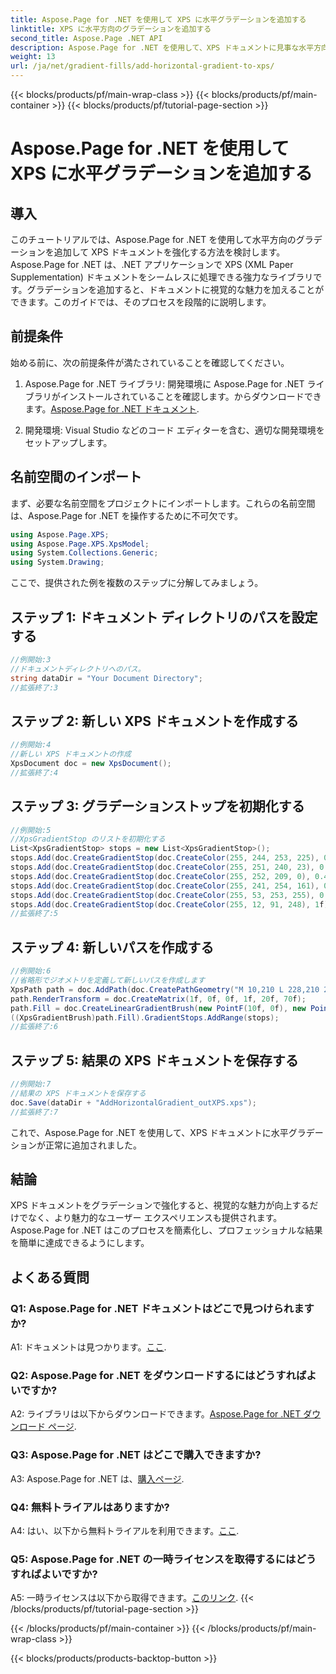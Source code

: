 ```yaml
---
title: Aspose.Page for .NET を使用して XPS に水平グラデーションを追加する
linktitle: XPS に水平方向のグラデーションを追加する
second_title: Aspose.Page .NET API
description: Aspose.Page for .NET を使用して、XPS ドキュメントに見事な水平方向のグラデーションを追加する方法を学びます。視覚的な魅力を簡単に高めます。
weight: 13
url: /ja/net/gradient-fills/add-horizontal-gradient-to-xps/
---
```


{{< blocks/products/pf/main-wrap-class >}}
{{< blocks/products/pf/main-container >}}
{{< blocks/products/pf/tutorial-page-section >}}

# Aspose.Page for .NET を使用して XPS に水平グラデーションを追加する

## 導入

このチュートリアルでは、Aspose.Page for .NET を使用して水平方向のグラデーションを追加して XPS ドキュメントを強化する方法を検討します。 Aspose.Page for .NET は、.NET アプリケーションで XPS (XML Paper Supplementation) ドキュメントをシームレスに処理できる強力なライブラリです。グラデーションを追加すると、ドキュメントに視覚的な魅力を加えることができます。このガイドでは、そのプロセスを段階的に説明します。

## 前提条件

始める前に、次の前提条件が満たされていることを確認してください。

1.  Aspose.Page for .NET ライブラリ: 開発環境に Aspose.Page for .NET ライブラリがインストールされていることを確認します。からダウンロードできます。[Aspose.Page for .NET ドキュメント](https://reference.aspose.com/page/net/).

2. 開発環境: Visual Studio などのコード エディターを含む、適切な開発環境をセットアップします。

## 名前空間のインポート

まず、必要な名前空間をプロジェクトにインポートします。これらの名前空間は、Aspose.Page for .NET を操作するために不可欠です。

```csharp
using Aspose.Page.XPS;
using Aspose.Page.XPS.XpsModel;
using System.Collections.Generic;
using System.Drawing;
```

ここで、提供された例を複数のステップに分解してみましょう。

## ステップ 1: ドキュメント ディレクトリのパスを設定する

```csharp
//例開始:3
//ドキュメントディレクトリへのパス。
string dataDir = "Your Document Directory";
//拡張終了:3
```

## ステップ 2: 新しい XPS ドキュメントを作成する

```csharp
//例開始:4
//新しい XPS ドキュメントの作成
XpsDocument doc = new XpsDocument();
//拡張終了:4
```

## ステップ 3: グラデーションストップを初期化する

```csharp
//例開始:5
//XpsGradientStop のリストを初期化する
List<XpsGradientStop> stops = new List<XpsGradientStop>();
stops.Add(doc.CreateGradientStop(doc.CreateColor(255, 244, 253, 225), 0.0673828f));
stops.Add(doc.CreateGradientStop(doc.CreateColor(255, 251, 240, 23), 0.314453f));
stops.Add(doc.CreateGradientStop(doc.CreateColor(255, 252, 209, 0), 0.482422f));
stops.Add(doc.CreateGradientStop(doc.CreateColor(255, 241, 254, 161), 0.634766f));
stops.Add(doc.CreateGradientStop(doc.CreateColor(255, 53, 253, 255), 0.915039f));
stops.Add(doc.CreateGradientStop(doc.CreateColor(255, 12, 91, 248), 1f));
//拡張終了:5
```

## ステップ 4: 新しいパスを作成する

```csharp
//例開始:6
//省略形でジオメトリを定義して新しいパスを作成します
XpsPath path = doc.AddPath(doc.CreatePathGeometry("M 10,210 L 228,210 228,300 10,300"));
path.RenderTransform = doc.CreateMatrix(1f, 0f, 0f, 1f, 20f, 70f);
path.Fill = doc.CreateLinearGradientBrush(new PointF(10f, 0f), new PointF(228f, 0f));
((XpsGradientBrush)path.Fill).GradientStops.AddRange(stops);
//拡張終了:6
```

## ステップ 5: 結果の XPS ドキュメントを保存する

```csharp
//例開始:7
//結果の XPS ドキュメントを保存する
doc.Save(dataDir + "AddHorizontalGradient_outXPS.xps");
//拡張終了:7
```

これで、Aspose.Page for .NET を使用して、XPS ドキュメントに水平グラデーションが正常に追加されました。

## 結論

XPS ドキュメントをグラデーションで強化すると、視覚的な魅力が向上するだけでなく、より魅力的なユーザー エクスペリエンスも提供されます。 Aspose.Page for .NET はこのプロセスを簡素化し、プロフェッショナルな結果を簡単に達成できるようにします。

## よくある質問

### Q1: Aspose.Page for .NET ドキュメントはどこで見つけられますか?

 A1: ドキュメントは見つかります。[ここ](https://reference.aspose.com/page/net/).

### Q2: Aspose.Page for .NET をダウンロードするにはどうすればよいですか?

 A2: ライブラリは以下からダウンロードできます。[Aspose.Page for .NET ダウンロード ページ](https://releases.aspose.com/page/net/).

### Q3: Aspose.Page for .NET はどこで購入できますか?

 A3: Aspose.Page for .NET は、[購入ページ](https://purchase.aspose.com/buy).

### Q4: 無料トライアルはありますか?

 A4: はい、以下から無料トライアルを利用できます。[ここ](https://releases.aspose.com/).

### Q5: Aspose.Page for .NET の一時ライセンスを取得するにはどうすればよいですか?

 A5: 一時ライセンスは以下から取得できます。[このリンク](https://purchase.aspose.com/temporary-license/).
{{< /blocks/products/pf/tutorial-page-section >}}

{{< /blocks/products/pf/main-container >}}
{{< /blocks/products/pf/main-wrap-class >}}

{{< blocks/products/products-backtop-button >}}
